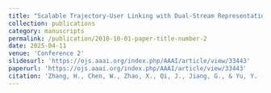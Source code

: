 ```yaml
---
title: "Scalable Trajectory-User Linking with Dual-Stream Representation Networks"
collection: publications
category: manuscripts
permalink: /publication/2010-10-01-paper-title-number-2
date: 2025-04-11
venue: 'Conference 2'
slidesurl: 'https://ojs.aaai.org/index.php/AAAI/article/view/33443'
paperurl: 'https://ojs.aaai.org/index.php/AAAI/article/view/33443'
citation: 'Zhang, H., Chen, W., Zhao, X., Qi, J., Jiang, G., & Yu, Y. (2025). Scalable Trajectory-User Linking with Dual-Stream Representation Networks. Proceedings of the AAAI Conference on Artificial Intelligence, 39(12), 13224-13232.'
---
```



